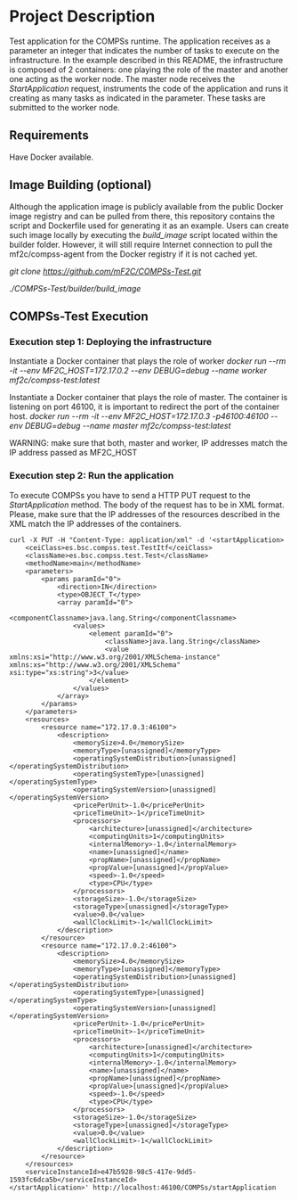# Project Description
Test application for the COMPSs runtime. The application receives as a parameter an integer that indicates the number of tasks to execute on the infrastructure. In the example described in this README, the infrastructure is composed of 2 containers: one playing the role of the master and another one acting as the worker node. The master node receives the _StartApplication_ request, instruments the code of the application and runs it creating as many tasks as indicated in the parameter. These tasks are submitted to the worker node.

## Requirements

Have Docker available.


## Image Building (optional)
Although the application image is publicly available from the public Docker image registry and can be pulled from there, this repository contains the script and Dockerfile used for generating it as an example. Users can create such image locally by executing the _build\_image_ script located within the builder folder. However, it will still require Internet connection to pull the mf2c/compss-agent from the Docker registry if it is not cached yet.

  _git clone https://github.com/mF2C/COMPSs-Test.git_
  
  _./COMPSs-Test/builder/build\_image_

## COMPSs-Test Execution
### **Execution step 1: Deploying the infrastructure**

  Instantiate a Docker container that plays the role of worker
  _docker run --rm -it --env MF2C_HOST=172.17.0.2  --env DEBUG=debug --name worker mf2c/compss-test:latest_

  Instantiate a Docker container that plays the role of master. The container is listening on port 46100, it is important to redirect the port of the container host.
  _docker run --rm -it --env MF2C_HOST=172.17.0.3 -p46100:46100 --env DEBUG=debug --name master mf2c/compss-test:latest_

  WARNING: make sure that both, master and worker, IP addresses match the IP address passed as MF2C_HOST

### **Execution step 2: Run the application**

To execute COMPSs you have to send a HTTP PUT request to the _StartApplication_ method. The body of the request has to be in XML format. Please, make sure that the IP addresses of the resources described in the XML match the IP addresses of the containers.


```
curl -X PUT -H "Content-Type: application/xml" -d '<startApplication>
    <ceiClass>es.bsc.compss.test.TestItf</ceiClass>
    <className>es.bsc.compss.test.Test</className>
    <methodName>main</methodName>
    <parameters>
        <params paramId="0">
            <direction>IN</direction>
            <type>OBJECT_T</type>
            <array paramId="0">
                <componentClassname>java.lang.String</componentClassname>
                <values>
                    <element paramId="0">
                        <className>java.lang.String</className>
                        <value xmlns:xsi="http://www.w3.org/2001/XMLSchema-instance" xmlns:xs="http://www.w3.org/2001/XMLSchema" xsi:type="xs:string">3</value>
                    </element>
                </values>
            </array>
        </params>
    </parameters>
    <resources>
        <resource name="172.17.0.3:46100">
            <description>
                <memorySize>4.0</memorySize>
                <memoryType>[unassigned]</memoryType>
                <operatingSystemDistribution>[unassigned]</operatingSystemDistribution>
                <operatingSystemType>[unassigned]</operatingSystemType>
                <operatingSystemVersion>[unassigned]</operatingSystemVersion>
                <pricePerUnit>-1.0</pricePerUnit>
                <priceTimeUnit>-1</priceTimeUnit>
                <processors>
                    <architecture>[unassigned]</architecture>
                    <computingUnits>1</computingUnits>
                    <internalMemory>-1.0</internalMemory>
                    <name>[unassigned]</name>
                    <propName>[unassigned]</propName>
                    <propValue>[unassigned]</propValue>
                    <speed>-1.0</speed>
                    <type>CPU</type>
                </processors>
                <storageSize>-1.0</storageSize>
                <storageType>[unassigned]</storageType>
                <value>0.0</value>
                <wallClockLimit>-1</wallClockLimit>
            </description>
        </resource>
        <resource name="172.17.0.2:46100">
            <description>
                <memorySize>4.0</memorySize>
                <memoryType>[unassigned]</memoryType>
                <operatingSystemDistribution>[unassigned]</operatingSystemDistribution>
                <operatingSystemType>[unassigned]</operatingSystemType>
                <operatingSystemVersion>[unassigned]</operatingSystemVersion>
                <pricePerUnit>-1.0</pricePerUnit>
                <priceTimeUnit>-1</priceTimeUnit>
                <processors>
                    <architecture>[unassigned]</architecture>
                    <computingUnits>1</computingUnits>
                    <internalMemory>-1.0</internalMemory>
                    <name>[unassigned]</name>
                    <propName>[unassigned]</propName>
                    <propValue>[unassigned]</propValue>
                    <speed>-1.0</speed>
                    <type>CPU</type>
                </processors>
                <storageSize>-1.0</storageSize>
                <storageType>[unassigned]</storageType>
                <value>0.0</value>
                <wallClockLimit>-1</wallClockLimit>
            </description>
        </resource>
    </resources>
    <serviceInstanceId>e47b5928-98c5-417e-9dd5-1593fc6dca5b</serviceInstanceId>
</startApplication>' http://localhost:46100/COMPSs/startApplication
```

